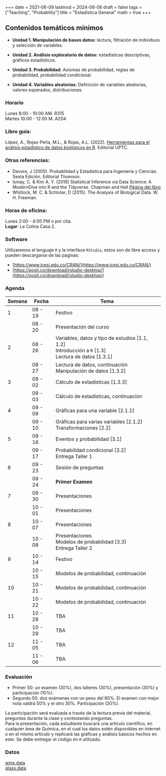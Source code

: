 +++
date      = 2021-06-09
lastmod   = 2024-08-06
draft     = false
tags      = ["Teaching", "Probability"]
title     = "Estadística General"
math      = true
+++


## Contenidos temáticos mínimos

* **Unidad 1. Manipulación de bases datos:** lectura, filtración de individuos y selección de variables.

* **Unidad 2. Análisis exploratorio de datos:** estadísticas descriptivas, gráficos estadísticos.

* **Unidad 3. Probabilidad:** Axiomas de probabilidad, reglas de probabilidad, probabilidad condicional.

* **Unidad 4. Variables aleatorias:** Definición de variables aleatorias, valores esperados, distribuciones.



### Horario

Lunes 8:00 - 10:00 AM. R315 <br>
Martes 10:00 - 12:00 M. A204 <br>


### Libro guía:

López, A., Rojas-Peña, M.L., & Rojas, A.L. (2022). [Herramientas para el análisis estadístico de datos biológicos en R](https://alexrojas.netlify.app/publication/hbio/). Editorial UPTC.

### Otras referencias:

* Devore, J (2005). Probabilidad y Estadística para Ingeniería y Ciencias. Sexta Edición. Editorial
Thomson.
* Ismay, C. & Kim A. Y. (2019) Statistical Inference via Data Science: A ModernDive into R and the Tidyverse.  Chapman and Hall [Página del libro](https://moderndive.com)
* Whitlock, M. C. & Schluter, D (2015). The Analysis of Biological Data. W. H. Freeman.

### Horas de oficina: 

Lunes 2:00 - 4:00 PM o por cita. <br>
**Lugar**: La Colina Casa 2. 

### Software

Utilizaremos el lenguaje `R` y la interface `RStudio`, estos son de libre acceso y pueden descargarse de las páginas: 

* [https://www.icesi.edu.co/CRAN/](https://www.icesi.edu.co/CRAN/)
* [https://posit.co/download/rstudio-desktop/](https://posit.co/download/rstudio-desktop/)


### Agenda

Semana | Fecha | Tema |
---| ---| --- |
1  | 08 - 19 | Festivo |
&nbsp; | 08 - 20 | Presentación del curso  |
2  |  08 - 26 | Variables, datos y tipo de estudios [1.1, 1.2] <br> Introducción a `R` [1.3] <br> Lectura de datos [1.3.1]  |
&nbsp; | 08 - 27 | Lectura de datos, continuación <br>Manipulación de datos [1.3.2]  |
3  |  09 - 02 | Cálculo de estadísticas [1.3.3]  |
&nbsp; | 09 - 03 | Cálculo de estadísticas, continuación |
4  | 09 - 09 | Gráficas para una variable [2.1.1] |
&nbsp; | 09 - 10  | Gráficas para varias variables [2.1.2] <br> Transformaciones [2.2] |
5  | 09 - 16 | Eventos y probabilidad [3.1] |
&nbsp; | 09 - 17  |  Probabilidad condicional [3.2] <br> Entrega Taller 1 |
6  | 09 - 23 | Sesión de preguntas |
&nbsp; | 09 - 24  | **Primer Examen** |
7  | 09 - 30 | Presentaciones |
&nbsp; | 10 - 01  | Presentaciones|
8  | 10 - 07 | Presentaciones |
&nbsp; | 10 - 08  | Presentaciones <br> Modelos de probabilidad [3.3] <br> Entrega Taller 2 |
9  | 10 - 14 | Festivo |
&nbsp; | 10 - 15  | Modelos de probabilidad, continuación|
10  | 10 - 21 | Modelos de probabilidad, continuación |
&nbsp; | 10 - 22  | Modelos de probabilidad, continuación |
11  | 10 - 28 | TBA |
&nbsp; | 10 - 29  | TBA |
12  | 11 - 05 | TBA |
&nbsp; | 11 - 06  | TBA |


### Evaluación

* Primer 50: un examen (30%), dos talleres (30%), presentación (30%) y participación (10%). 
* Segundo 50: dos exámenes con un peso del 80%. El examen con mejor nota valdrá 50% y el otro 30%. Participación (20%).

La participación será evaluada a través de la lectura previa del material, preguntas durante la clase  y contestando preguntas. <br>
Para la presentación, cada estudiante buscará una artículo científico, en cualquier área de Química, en el cual los datos estén disponibles en internet o en el mismo artículo y replicará las gráficas y análisis básicos hechos en este. Se debe entregar el código en `R` utilizado.

### Datos

[wine.data](https://alexrojas.netlify.app/Data/EG/wine.data) <br>
[glass.data](https://alexrojas.netlify.app/Data/EG/glass.data)

<!--
### Taller

**Fecha de entrega:** Septiembre 17 de 2024, antes de las 2:00pm <br>
**Formato de entrega:** Documento en formato `pdf` de máximo 6 páginas. Debe envíarse por moodle y no debe incluirse código, a menos que sea indicado<br>

Consideramos los datos en el archivo [glass.data](https://alexrojas.netlify.app/Data/EG/glass.data), los cuales corresponden a 214 muestras de vidrio a las culaes se les revisó su índice de refracción  y contenido de 
1. Na: Sodium (unit measurement: weight percent in corresponding oxide)
2. Mg: Magnesium
3. Al: Aluminum
4. Si: Silicon
5. K: Potassium
6. Ca: Calcium
7. Ba: Barium
8. Fe: Iron

La última columna corresponde a la clase de vidrio:

+ 1: building_windows_float_processed
+ 2: building_windows_non_float_processed
+ 3: vehicle_windows_float_processed
+ 5: containers
+ 6: tableware
+ 7: headlamps


Descargue el archivo  e impórtelo. Este archivo tiene un total de 11 columnas y 214 filas. La primera fila es un identificador, la segunda columna corresponde al índice de refracción, las siguientes ocho al contenido de los elementos listados anterioremente y, finalmente, la clase de vidiro.

1. [10] Calcule la media, la mediana, la desviación estándar y el rango intercuartílico para cada una de las variables continuas. Organice la información en una tabla cuyas filas corresponden a las variables. **Incluya el código utilizado**
2. [10] ¿Qué muestra tiene un contenido de Ba mayor a 0.5 y no es un vidrio de faro? **Incluya el código utilizado** 
3. [15] Encuentre las muestras de vidrio tales que `Al <1` y el índice de refracción se encuentra en el intervalo $(1.525, 1530)$. ¿Pertenecen todas al mismo tipo de vidrio? **Incluya el código utilizado**
4. [10] Adicione al conjunto de datos las variables: `C5` y `C7`. Donde la variables `C5` toma el valor  `1` cuando `Ba < 0.3349`, `Al > 1.421`, `Mg > 2.259` y `Na < 13.5` y `0` en otro caso. Por su lado, la variable `C7` toma el valor `1` cuando `Ba > 0.335`. **Incluya el código utilizado** 
5. [20] Cree un diagrama de barras agrupadas mostrando el porcentaje de observaciones que toman el valor `1` y `0` para `C5`, para cada uno de los tipos de vidrios. ¿Qué puede concluir de este gráfico? Repita para `C7`
6. [15] Cree un solo gráfico en el que sea fácilmente identificable el tipo de vidrio con mayor y menor índice de refracción. **Incluya el código utilizado** 
7. [10] Cree un diagrama de dispersión de índice de refracción vs. `Al`. ¿Qué puede concluir con base en este diagrama?
8. [10] ¿Para cuál tipo de vidrio ninguna de las muestras contiene `Fe`? **Incluya el código utilizado** 
-->

   
<!--
La segunda corresponde a un trabajo que hará cada estudiante individualmente el lunes anterior a cada examen. Este trabajo consiste en crear una pregunta de selección múltiple del material a evaluar en el examen. Toda las entregas deben hacerse a tiempo, ya que no se aceptará material después de la hora de entrega establecida. Además, se debe entregar un archivo en formato markdown. **NO** se aceptan archivos en ningún otro formato.
-->


<!--
8  | Oct 19 |  <font color="green">Sesión de preguntas</font>  |
&nbsp; | Oct 21 | <font color="red">Examen II</font> |
9 | Oct 26 | Solución Examen II |
&nbsp; | Oct 28 | Semana de la investigación |
10 | Nov 02 | Análisis exploratorio de datos |
&nbsp; | Nov 04 | Capacitación jurado de votación |
11 | Nov 09 | Análisis exploratorio de datos, continuación |
&nbsp; | Nov 11 | Análisis exploratorio de datos, continuación |
12 | Nov 16 | <font color="green">Sesión de preguntas</font> |
&nbsp; | Nov 18 | <font color="red">Examen III</font> |
13 | Nov 23 | |
&nbsp; | Nov 25 |  |



### Código Noviembre 2

```{r}
library(tidyverse)
library(knitr)
library(wooldridge)
library(kableExtra)

data('ceosal1')

```

### Código Septiembre 9

```{r}

## Si ya está instalada  la librería tidyverse:
# install.packages(c("wooldridge","knitr","kableExtra"))

## De otro modo:
# install.packages(c("wooldridge","knitr","kableExtra","tidyverse"))


library(tidyverse)
library(knitr)
library(wooldridge)
library(kableExtra)

data(alcohol)

alcohol$abuse = factor(alcohol$abuse, labels = c("No alcohólico","Alcohólico"))


#  Tabla de frecuencias abuso de alcohol
table(alcohol$abuse)


# Diagrama de barras

ggplot(alcohol, aes(x= abuse)) +
  geom_bar() +
  labs(x="Abuso de alcohol", y="Frecuencia")


#  Tabla de frecuencias relativas abuso de alcohol
prop.table(table(alcohol$abuse))

tAlcohol = round(prop.table(table(alcohol$abuse)),3)


## Tabla de contingencia abuso de alcohol vs padre alcohólico

AlcPadre = table(alcohol$fathalc, alcohol$abuse)

# Impresión en pantalla con diferentes formatos

kable(AlcPadre, "pipe")

prop.table(AlcPadre) %>%
  kable("html", col.names = c("No", "Sí"), digits = 2) %>%
  kable_styling("striped", full_width = F) %>%
  add_header_above(c("","Abusa del alcohol"=2))


## Diagrama de barras agrupadas


AlcPadre = alcohol %>%
  group_by(fathalc,abuse) %>%
  summarize(f = n()/9822)


AlcPadre = alcohol %>%
  group_by(fathalc,abuse) %>%
  summarize(f = n()) %>%
  group_by(fathalc) %>%
  summarize(abuse, p = f/sum(f))



ggplot(AlcPadre, aes(x = factor(fathalc, labels = c("No","Sí")), y = p, fill= abuse)) +
  geom_bar(stat = "identity", position = "dodge2") +
  labs(x="Padre alcohólico", y="Frecuencia", fill = "Abuso de alcohol")


ggplot(AlcPadre, aes(x = factor(fathalc, labels = c("No","Sí")), y = p, fill= abuse)) +
  geom_bar(stat = "identity", position = "dodge2") +
  labs(x="Padre alcohólico", y="Frecuencia", fill = "Abuso de alcohol") +
  theme(legend.position = "bottom")
  
ggplot(AlcPadre, aes(x = factor(fathalc, labels = c("No","Sí")), y = p, fill= abuse)) +
  geom_bar(stat = "identity", position = "dodge2") + 
  scale_fill_manual(values=c("#003399", "#336600")) +
  labs(x="Padre alcohólico", y="Frecuencia", fill = "Abuso de alcohol") +
  theme(legend.position = "bottom")
  
```

### Código Septiembre 2

```{r}
# install.packages("readxl")
# install.packages("tidyverse")

library(readxl)
library(tidyverse)

# Lectura de la base de datos
Can  = read_excel('CanEmpNov20.xlsx',1)

# Cálculo de la proporción de desempleados por provincia
Can = Can %>% mutate(PorcDesempleado = Unemployed/Population)

# Cálculo de la población total y total de desempleados
Can %>% summarise(Pob = sum(Population), Desempleo = sum(Unemployed))

# Proporción de desempleados
1735100/31275600
```

<font color="red">Sesión de preguntas</font> 




### Libro guía:

Pishro-Nik, H. (2014) *Introduction to Probability, Statistics, and Random Processes*. Kappa Research, LLC. <br>
Disponible *online* en la dirección: https://www.probabilitycourse.com

### Otras referencias:

+ Bertsekas, D. P. y Tsitsklis, J. N. (2002). *Introduction to Probability*. Athena Scientific.
+ Blanco, L. (2008). *Probabilidad*. Editorial UNAL.
+ Ross, S. M. (2014). *Introduction to Probability Models*. Academic press.

-->
